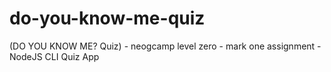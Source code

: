 # do-you-know-me-quiz
 (DO YOU KNOW ME? Quiz) - neogcamp level zero - mark one assignment - NodeJS CLI Quiz App
